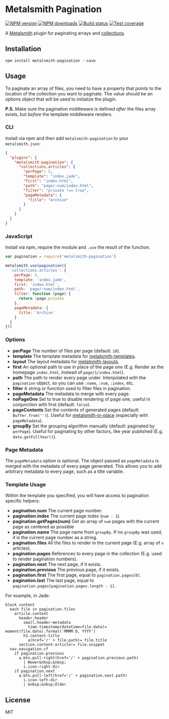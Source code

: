 # Metalsmith Pagination

[![NPM version][npm-image]][npm-url]
[![NPM downloads][downloads-image]][downloads-url]
[![Build status][travis-image]][travis-url]
[![Test coverage][coveralls-image]][coveralls-url]

A [Metalsmith](http://metalsmith.io/) plugin for paginating arrays and [collections](https://github.com/segmentio/metalsmith-collections).

## Installation

```
npm install metalsmith-pagination --save
```

## Usage

To paginate an array of files, you need to have a property that points to the location of the collection you want to paginate. The value should be an options object that will be used to initialize the plugin.

**P.S.** Make sure the pagination middleware is defined _after_ the files array exists, but _before_ the template middleware renders.

### CLI

Install via npm and then add `metalsmith-pagination` to your `metalsmith.json`:

```json
{
  "plugins": {
    "metalsmith-pagination": {
      "collections.articles": {
        "perPage": 5,
        "template": "index.jade",
        "first": "index.html",
        "path": "page/:num/index.html",
        "filter": "private !== true",
        "pageMetadata": {
          "title": "Archive"
        }
      }
    }
  }
}
```

### JavaScript

Install via npm, require the module and `.use` the result of the function.

```js
var pagination = require('metalsmith-pagination')

metalsmith.use(pagination({
  'collections.articles': {
    perPage: 5,
    template: 'index.jade',
    first: 'index.html',
    path: 'page/:num/index.html',
    filter: function (page) {
      return !page.private
    },
    pageMetadata: {
      title: 'Archive'
    }
  }
}))
```

### Options

* **perPage** The number of files per page (default: `10`).
* **template** The template metadata for [metalsmith-templates](https://npmjs.org/package/metalsmith-templates).
* **layout** The layout metadata for [metalsmith-layouts](https://npmjs.org/package/metalsmith-layouts).
* **first** An optional path to use in place of the page one (E.g. Render as the homepage `index.html`, instead of `page/1/index.html`).
* **path** The path to render every page under. Interpolated with the `pagination` object, so you can use `:name`, `:num`, `:index`, etc.
* **filter** A string or function used to filter files in pagination.
* **pageMetadata** The metadata to merge with every page.
* **noPageOne** Set to true to disable rendering of page one, useful in conjunction with first (default: `false`).
* **pageContents** Set the contents of generated pages (default: `Buffer.from('')`). Useful for [metalsmith-in-place](https://npmjs.org/package/metalsmith-in-place) (especially with `pageMetadata`).
* **groupBy** Set the grouping algorithm manually (default: paginated by `perPage`). Useful for paginating by other factors, like year published (E.g. `date.getFullYear()`).

### Page Metadata

The `pageMetadata` option is optional. The object passed as `pageMetadata` is merged with the metadata of every page generated. This allows you to add arbitrary metadata to every page, such as a title variable.

### Template Usage

Within the template you specified, you will have access to pagination specific helpers:

* **pagination.num** The current page number.
* **pagination.index** The current page index (`num - 1`).
* **pagination.getPages(num)** Get an array of `num` pages with the current page as centered as possible
* **pagination.name** The page name from `groupBy`. If no `groupBy` was used, it is the current page number as a string.
* **pagination.files** All the files to render in the current page (E.g. array of `x` articles).
* **pagination.pages** References to every page in the collection (E.g. used to render pagination numbers).
* **pagination.next** The next page, if it exists.
* **pagination.previous** The previous page, if it exists.
* **pagination.first** The first page, equal to `pagination.pages[0]`.
* **pagination.last** The last page, equal to `pagination.pages[pagination.pages.length - 1]`.

For example, in Jade:

```jade
block content
  each file in pagination.files
    article.content
      header.header
        small.header-metadata
          time.timestamp(datetime=file.date)= moment(file.date).format('MMMM D, YYYY')
        h2.content-title
          a(href='/' + file.path)= file.title
      section.content-article!= file.snippet
  nav.navigation.cf
    if pagination.previous
      a.btn.pull-right(href='/' + pagination.previous.path)
        | Newer&nbsp;&nbsp;
        i.icon-right-dir
    if pagination.next
      a.btn.pull-left(href='/' + pagination.next.path)
        i.icon-left-dir
        | &nbsp;&nbsp;Older
```

## License

MIT

[npm-image]: https://img.shields.io/npm/v/metalsmith-pagination.svg?style=flat
[npm-url]: https://npmjs.org/package/metalsmith-pagination
[downloads-image]: https://img.shields.io/npm/dm/metalsmith-pagination.svg?style=flat
[downloads-url]: https://npmjs.org/package/metalsmith-pagination
[travis-image]: https://img.shields.io/travis/blakeembrey/metalsmith-pagination.svg?style=flat
[travis-url]: https://travis-ci.org/blakeembrey/metalsmith-pagination
[coveralls-image]: https://img.shields.io/coveralls/blakeembrey/metalsmith-pagination.svg?style=flat
[coveralls-url]: https://coveralls.io/r/blakeembrey/metalsmith-pagination?branch=master
